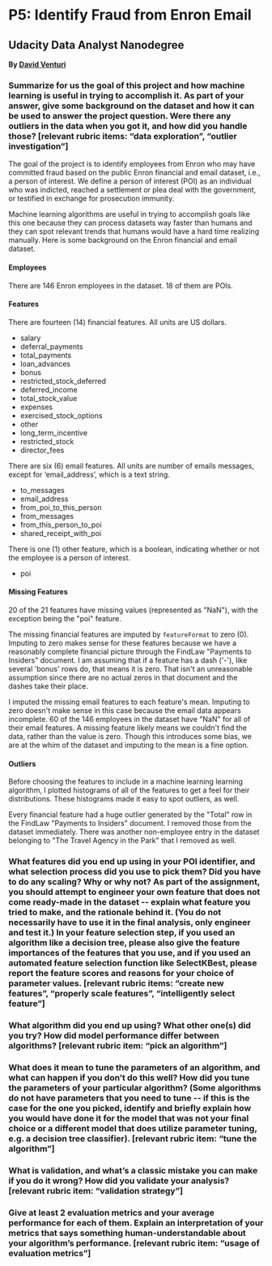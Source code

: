 # P5: Identify Fraud from Enron Email
## Udacity Data Analyst Nanodegree
**By [David Venturi](https://twitter.com/venturidb)**

### Summarize for us the goal of this project and how machine learning is useful in trying to accomplish it. As part of your answer, give some background on the dataset and how it can be used to answer the project question. Were there any outliers in the data when you got it, and how did you handle those?  [relevant rubric items: “data exploration”, “outlier investigation”]

The goal of the project is to identify employees from Enron who may have committed fraud based on the public Enron financial and email dataset, i.e., a person of interest. We define a person of interest (POI) as an individual who was indicted, reached a settlement or plea deal with the government, or testified in exchange for prosecution immunity.

Machine learning algorithms are useful in trying to accomplish goals like this one because they can process datasets way faster than humans and they can spot relevant trends that humans would have a hard time realizing manually. Here is some background on the Enron financial and email dataset.

#### Employees

There are 146 Enron employees in the dataset. 18 of them are POIs.

#### Features

There are fourteen (14) financial features. All units are US dollars.

- salary
- deferral_payments
- total_payments
- loan_advances
- bonus
- restricted_stock_deferred
- deferred_income
- total_stock_value
- expenses
- exercised_stock_options
- other
- long_term_incentive
- restricted_stock
- director_fees

There are six (6) email features. All units are number of emails messages, except for ‘email_address’, which is a text string.

- to_messages
- email_address
- from_poi_to_this_person
- from_messages
- from_this_person_to_poi
- shared_receipt_with_poi

There is one (1) other feature, which is a boolean, indicating whether or not the employee is a person of interest.
 
- poi

#### Missing Features

20 of the 21 features have missing values (represented as "NaN"), with the exception being the "poi" feature.

The missing financial features are imputed by <code>featureFormat</code> to zero (0). Imputing to zero makes sense for these features because we have a reasonably complete financial picture through the FindLaw "Payments to Insiders" document. I am assuming that if a feature has a dash ('-'), like several 'bonus' rows do, that means it is zero. That isn't an unreasonable assumption since there are no actual zeros in that document and the dashes take their place.

I imputed the missing email features to each feature's mean. Imputing to zero doesn't make sense in this case because the email data appears incomplete. 60 of the 146 employees in the dataset have "NaN" for all of their email features. A missing feature likely means we couldn't find the data, rather than the value is zero. Though this introduces some bias, we are at the whim of the dataset and imputing to the mean is a fine option.

#### Outliers

Before choosing the features to include in a machine learning learning algorithm, I plotted histograms of all of the features to get a feel for their distributions. These histograms made it easy to spot outliers, as well.

Every financial feature had a huge outlier generated by the "Total" row in the FindLaw "Payments to Insiders" document. I removed those from the dataset immediately. There was another non-employee entry in the dataset belonging to "The Travel Agency in the Park" that I removed as well.

### What features did you end up using in your POI identifier, and what selection process did you use to pick them? Did you have to do any scaling? Why or why not? As part of the assignment, you should attempt to engineer your own feature that does not come ready-made in the dataset -- explain what feature you tried to make, and the rationale behind it. (You do not necessarily have to use it in the final analysis, only engineer and test it.) In your feature selection step, if you used an algorithm like a decision tree, please also give the feature importances of the features that you use, and if you used an automated feature selection function like SelectKBest, please report the feature scores and reasons for your choice of parameter values.  [relevant rubric items: “create new features”, “properly scale features”, “intelligently select feature”]



### What algorithm did you end up using? What other one(s) did you try? How did model performance differ between algorithms?  [relevant rubric item: “pick an algorithm”]



### What does it mean to tune the parameters of an algorithm, and what can happen if you don’t do this well?  How did you tune the parameters of your particular algorithm? (Some algorithms do not have parameters that you need to tune -- if this is the case for the one you picked, identify and briefly explain how you would have done it for the model that was not your final choice or a different model that does utilize parameter tuning, e.g. a decision tree classifier).  [relevant rubric item: “tune the algorithm”]

### What is validation, and what’s a classic mistake you can make if you do it wrong? How did you validate your analysis?  [relevant rubric item: “validation strategy”]

### Give at least 2 evaluation metrics and your average performance for each of them.  Explain an interpretation of your metrics that says something human-understandable about your algorithm’s performance. [relevant rubric item: “usage of evaluation metrics”]


